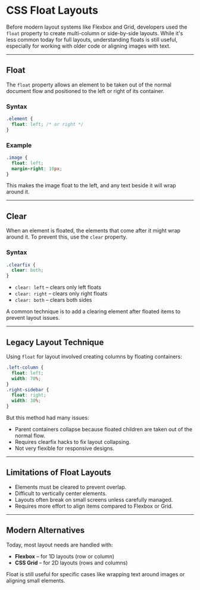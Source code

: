 # CSS Float Layouts

Before modern layout systems like Flexbox and Grid, developers used the `float` property to create multi-column or side-by-side layouts. While it's less common today for full layouts, understanding floats is still useful, especially for working with older code or aligning images with text.

---

## Float

The `float` property allows an element to be taken out of the normal document flow and positioned to the left or right of its container.

### Syntax

```css
.element {
  float: left; /* or right */
}
```

### Example

```css
.image {
  float: left;
  margin-right: 10px;
}
```

This makes the image float to the left, and any text beside it will wrap around it.

---

## Clear

When an element is floated, the elements that come after it might wrap around it. To prevent this, use the `clear` property.

### Syntax

```css
.clearfix {
  clear: both;
}
```

* `clear: left` – clears only left floats
* `clear: right` – clears only right floats
* `clear: both` – clears both sides

A common technique is to add a clearing element after floated items to prevent layout issues.

---

## Legacy Layout Technique

Using `float` for layout involved creating columns by floating containers:

```css
.left-column {
  float: left;
  width: 70%;
}
.right-sidebar {
  float: right;
  width: 30%;
}
```

But this method had many issues:

* Parent containers collapse because floated children are taken out of the normal flow.
* Requires clearfix hacks to fix layout collapsing.
* Not very flexible for responsive designs.

---

## Limitations of Float Layouts

* Elements must be cleared to prevent overlap.
* Difficult to vertically center elements.
* Layouts often break on small screens unless carefully managed.
* Requires more effort to align items compared to Flexbox or Grid.

---

## Modern Alternatives

Today, most layout needs are handled with:

* **Flexbox** – for 1D layouts (row or column)
* **CSS Grid** – for 2D layouts (rows and columns)

Float is still useful for specific cases like wrapping text around images or aligning small elements.
